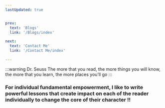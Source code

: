 ```yaml
---
lastUpdated: true   


prev:
  text: 'Blogs'
  link: '/Blogs/index'

next:
  text: 'Contact Me'
  link: '/Contact Me/index'

---
```

:::warning  Dr. Seuss 
The more that you read, the more things you will know, the more that you learn, the more places you’ll go
:::



### For individual fundamental empowerment, I like to write powerful lessons that create impact on each of the reader individually to     change the core of their character !!
 
